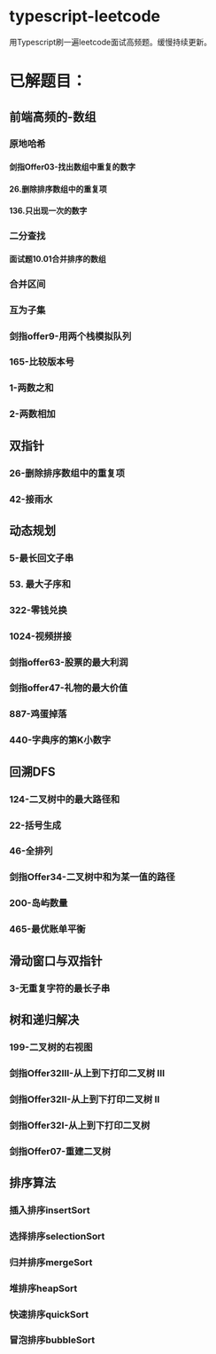 # typescript-leetcode
用Typescript刷一遍leetcode面试高频题。缓慢持续更新。

# 已解题目： 
## 前端高频的-数组
### 原地哈希
#### 剑指Offer03-找出数组中重复的数字
#### 26.删除排序数组中的重复项
#### 136.只出现一次的数字
### 二分查找
#### 面试题10.01合并排序的数组
### 合并区间
### 互为子集
### 剑指offer9-用两个栈模拟队列
### 165-比较版本号
### 1-两数之和
### 2-两数相加
## 双指针
### 26-删除排序数组中的重复项
### 42-接雨水
## 动态规划
### 5-最长回文子串
### 53. 最大子序和
### 322-零钱兑换
### 1024-视频拼接
### 剑指offer63-股票的最大利润
### 剑指offer47-礼物的最大价值
### 887-鸡蛋掉落
### 440-字典序的第K小数字
## 回溯DFS
### 124-二叉树中的最大路径和
### 22-括号生成
### 46-全排列
### 剑指Offer34-二叉树中和为某一值的路径
### 200-岛屿数量
### 465-最优账单平衡
## 滑动窗口与双指针
### 3-无重复字符的最长子串
## 树和递归解决
### 199-二叉树的右视图
### 剑指Offer32III-从上到下打印二叉树 III
### 剑指Offer32II-从上到下打印二叉树 II
### 剑指Offer32I-从上到下打印二叉树
### 剑指Offer07-重建二叉树
## 排序算法
### 插入排序insertSort
### 选择排序selectionSort
### 归并排序mergeSort
### 堆排序heapSort
### 快速排序quickSort
### 冒泡排序bubbleSort
